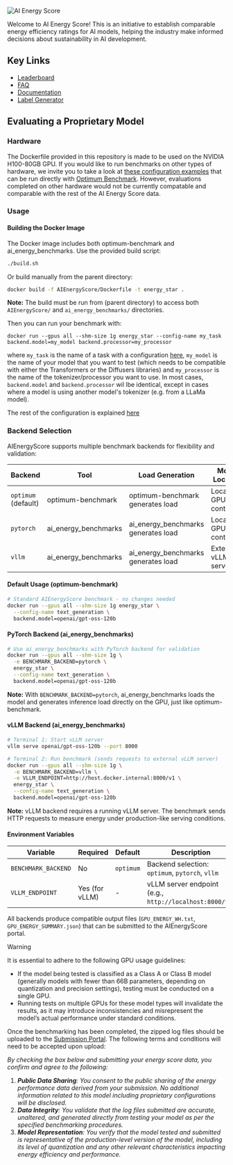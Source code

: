 ![AI Energy Score](/AIEnergyScore_LightBG.png)

Welcome to AI Energy Score! This is an initiative to establish comparable energy efficiency ratings for AI models, helping the industry make informed decisions about sustainability in AI development.

## Key Links
- [Leaderboard](https://huggingface.co/spaces/AIEnergyScore/Leaderboard)
- [FAQ](https://huggingface.github.io/AIEnergyScore/#faq)
- [Documentation](https://huggingface.github.io/AIEnergyScore/#documentation)
- [Label Generator](https://huggingface.co/spaces/AIEnergyScore/Label)


## Evaluating a Proprietary Model
### Hardware

The Dockerfile provided in this repository is made to be used on the NVIDIA H100-80GB GPU.
If you would like to run benchmarks on other types of hardware, we invite you to take a look at [these configuration examples](https://github.com/huggingface/optimum-benchmark/tree/main/energy_star) that can be run directly with [Optimum Benchmark](https://github.com/huggingface/optimum-benchmark/). However, evaluations completed on other hardware would not be currently compatable and comparable with the rest of the AI Energy Score data.


### Usage

#### Building the Docker Image

The Docker image includes both optimum-benchmark and ai_energy_benchmarks. Use the provided build script:

```bash
./build.sh
```

Or build manually from the parent directory:

```bash
docker build -f AIEnergyScore/Dockerfile -t energy_star .
```

**Note:** The build must be run from (parent directory) to access both `AIEnergyScore/` and `ai_energy_benchmarks/` directories.

Then you can run your benchmark with:

```
docker run --gpus all --shm-size 1g energy_star --config-name my_task backend.model=my_model backend.processor=my_processor 
```
where `my_task` is the name of a task with a configuration [here](https://github.com/huggingface/optimum-benchmark/tree/main/energy_star), `my_model` is the name of your model that you want to test (which needs to be compatible with either the Transformers or the Diffusers libraries) and `my_processor` is the name of the tokenizer/processor you want to use. In most cases, `backend.model` and `backend.processor` wil lbe identical, except in cases where a model is using another model's tokenizer (e.g. from a LLaMa model).

The rest of the configuration is explained [here](https://github.com/huggingface/optimum-benchmark/)

### Backend Selection

AIEnergyScore supports multiple benchmark backends for flexibility and validation:

| Backend | Tool | Load Generation | Model Location | Use Case |
|---------|------|-----------------|----------------|----------|
| `optimum` (default) | optimum-benchmark | optimum-benchmark generates load | Local GPU (in container) | Official AIEnergyScore benchmarks |
| `pytorch` | ai_energy_benchmarks | ai_energy_benchmarks generates load | Local GPU (in container) | Validation, comparison testing |
| `vllm` | ai_energy_benchmarks | ai_energy_benchmarks generates load | External vLLM server | Production load testing |

#### Default Usage (optimum-benchmark)

```bash
# Standard AIEnergyScore benchmark - no changes needed
docker run --gpus all --shm-size 1g energy_star \
  --config-name text_generation \
  backend.model=openai/gpt-oss-120b
```

#### PyTorch Backend (ai_energy_benchmarks)

```bash
# Use ai_energy_benchmarks with PyTorch backend for validation
docker run --gpus all --shm-size 1g \
  -e BENCHMARK_BACKEND=pytorch \
  energy_star \
  --config-name text_generation \
  backend.model=openai/gpt-oss-120b
```

**Note:** With `BENCHMARK_BACKEND=pytorch`, ai_energy_benchmarks loads the model and generates inference load directly on the GPU, just like optimum-benchmark.

#### vLLM Backend (ai_energy_benchmarks)

```bash
# Terminal 1: Start vLLM server
vllm serve openai/gpt-oss-120b --port 8000

# Terminal 2: Run benchmark (sends requests to external vLLM server)
docker run --gpus all --shm-size 1g \
  -e BENCHMARK_BACKEND=vllm \
  -e VLLM_ENDPOINT=http://host.docker.internal:8000/v1 \
  energy_star \
  --config-name text_generation \
  backend.model=openai/gpt-oss-120b
```

**Note:** vLLM backend requires a running vLLM server. The benchmark sends HTTP requests to measure energy under production-like serving conditions.

#### Environment Variables

| Variable | Required | Default | Description |
|----------|----------|---------|-------------|
| `BENCHMARK_BACKEND` | No | `optimum` | Backend selection: `optimum`, `pytorch`, `vllm` |
| `VLLM_ENDPOINT` | Yes (for vLLM) | - | vLLM server endpoint (e.g., `http://localhost:8000/v1`) |

All backends produce compatible output files (`GPU_ENERGY_WH.txt`, `GPU_ENERGY_SUMMARY.json`) that can be submitted to the AIEnergyScore portal.

> [!WARNING]
> It is essential to adhere to the following GPU usage guidelines:
> - If the model being tested is classified as a Class A or Class B model (generally models with fewer than 66B parameters, depending on quantization and precision settings), testing must be conducted on a single GPU.
> - Running tests on multiple GPUs for these model types will invalidate the results, as it may introduce inconsistencies and misrepresent the model’s actual performance under standard conditions.

Once the benchmarking has been completed, the zipped log files should be uploaded to the [Submission Portal](https://huggingface.co/spaces/AIEnergyScore/submission_portal). The following terms and conditions will need to be accepted upon upload:

*By checking the box below and submitting your energy score data, you confirm and agree to the following:*

1. ***Public Data Sharing**: You consent to the public sharing of the energy performance data derived from your submission. No additional information related to this model including proprietary configurations will be disclosed.*  
2. ***Data Integrity**: You validate that the log files submitted are accurate, unaltered, and generated directly from testing your model as per the specified benchmarking procedures.*  
3. ***Model Representation**: You verify that the model tested and submitted is representative of the production-level version of the model, including its level of quantization and any other relevant characteristics impacting energy efficiency and performance.*

